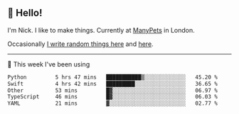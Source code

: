 ## 👋 Hello! 

I'm Nick. I like to make things. Currently at [ManyPets](https://manypets.com) in London.

Occasionally [I write random things here](https://nicksnell.com) and [here](https://twitter.com/nicksnell).

-------

🚀 This week I've been using

<!--START_SECTION:waka-->

```txt
Python         5 hrs 47 mins   ███████████▒░░░░░░░░░░░░░   45.20 %
Swift          4 hrs 42 mins   █████████░░░░░░░░░░░░░░░░   36.65 %
Other          53 mins         █▓░░░░░░░░░░░░░░░░░░░░░░░   06.97 %
TypeScript     46 mins         █▓░░░░░░░░░░░░░░░░░░░░░░░   06.03 %
YAML           21 mins         ▓░░░░░░░░░░░░░░░░░░░░░░░░   02.77 %
```

<!--END_SECTION:waka-->

